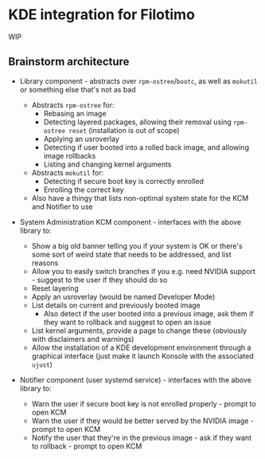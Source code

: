 # KDE integration for Filotimo

WIP

## Brainstorm architecture
- Library component - abstracts over `rpm-ostree`/`bootc`, as well as `mokutil` or something else that's not as bad
    - Abstracts `rpm-ostree` for:
        - Rebasing an image
        - Detecting layered packages, allowing their removal using `rpm-ostree reset` (installation is out of scope)
        - Applying an usroverlay
        - Detecting if user booted into a rolled back image, and allowing image rollbacks
        - Listing and changing kernel arguments
    - Abstracts `mokutil` for:
        - Detecting if secure boot key is correctly enrolled
        - Enrolling the correct key
    - Also have a thingy that lists non-optimal system state for the KCM and Notifier to use
    
- System Administration KCM component - interfaces with the above library to:
    - Show a big old banner telling you if your system is OK or there's some sort of weird state that needs to be addressed, and list reasons
    - Allow you to easily switch branches if you e.g. need NVIDIA support - suggest to the user if they should do so
    - Reset layering
    - Apply an usroverlay (would be named Developer Mode)
    - List details on current and previously booted image
        - Also detect if the user booted into a previous image, ask them if they want to rollback and suggest to open an issue
    - List kernel arguments, provide a page to change these (obviously with disclaimers and warnings)
    - Allow the installation of a KDE development environment through a graphical interface (just make it launch Konsole with the associated `ujust`)

- Notifier component (user systemd service) - interfaces with the above library to:
    - Warn the user if secure boot key is not enrolled properly - prompt to open KCM
    - Warn the user if they would be better served by the NVIDIA image - prompt to open KCM
    - Notify the user that they're in the previous image - ask if they want to rollback - prompt to open KCM

